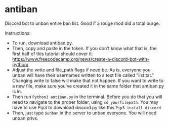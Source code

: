 # antiban
Discord bot to unban entire ban list. Good if a rouge mod did a total purge. 

Instructions: 
* To run, download antiban.py.
* Then, copy and paste in the token. If you don't know what that is, the first half of this tutorial should cover it: https://www.freecodecamp.org/news/create-a-discord-bot-with-python/
* Adjust the write and file_path flags if need be. As is, everyone you unban will have their usernames written to a text file called "list.txt." Changing write to false will make that not happen. If you want to write to a new file, make sure you've created it in the same folder that antiban.py is in.
* Then run `Python3 antiban.py` in the terminal. Before you do that you will need to navigate to the proper folder, using `cd yourfilepath`. You may have to use Pip3 to download discord.py like this `Pip3 install discord`
* Then, just type `$unban` in the server to unban everyone. You will need unban privs. 
